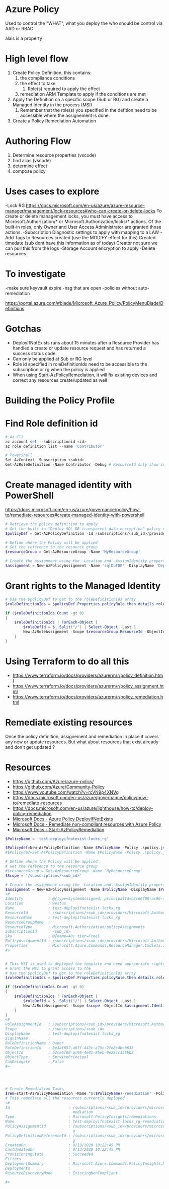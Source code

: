 
# Azure Policy

Used to control the "WHAT", what you deploy
the who should be control via AAD or RBAC

alais is a property

# High level flow
1. Create Policy Definition, this contains:
   1. the compliance conditions
   2. the effect to take
      1. Role(s) required to apply the effect
   3. remediation ARM Template to apply if the conditions are met
2. Apply the Definition on a specific scope (Sub or RG) and create a Managed Identity in the process (MSI)
   1. Remember that the role(s) you specified in the defition need to be accessible where the assignement is done.
3. Create a Policy Remediation Automation

# Authoring Flow
1. Determine resource properties (vscode)
2. find alias (vscode)
3. determine effect
4. compose policy


# Uses cases to explore
-Lock RG
    https://docs.microsoft.com/en-us/azure/azure-resource-manager/management/lock-resources#who-can-create-or-delete-locks
    To create or delete management locks, you must have access to Microsoft.Authorization/* or Microsoft.Authorization/locks/* actions. Of the built-in roles, only Owner and User Access Administrator are granted those actions.
-Subscription Diagnostic settings to apply with mapping to a LAW
-Add Tags to Resources created (use the MODIFY effect for this)
    Created timedate (sub dont have this information as of today)
    Creator not sure we can pull this from the logs
-Storage Account encryption to apply
-Delete resources

# To investigate
-make sure keyvault expire
-nsg that are open
-policies without auto-remediation


https://portal.azure.com/#blade/Microsoft_Azure_Policy/PolicyMenuBlade/Definitions


# Gotchas

* DeployIfNotExists runs about 15 minutes after a Resource Provider has handled a create or update resource request and has returned a success status code.
* Can only be applied at Sub or RG level
* Role id specified in roleDefinitionIds need to be accessible to the subscription or rg when the policy is applied
* When using Start-AzPolicyRemediation, it will fix existing devices and correct any resources create/updated as well


# Building the Policy Profile
# Find Role definition id

```powershell
# Az Cli
az account set --subscriptionid <id>
az role definition list --name 'Contributor'

# PowerShell
Set-AzContext -Subscription <subid>
Get-AzRoleDefinition -Name Contributor -Debug # ResourceId only show in debug
```


# Create managed identity with PowerShell

https://docs.microsoft.com/en-us/azure/governance/policy/how-to/remediate-resources#create-managed-identity-with-powershell

```powershell
# Retrieve the policy definition to apply
# Get the built-in "Deploy SQL DB transparent data encryption" policy definition
$policyDef = Get-AzPolicyDefinition -Id /subscriptions/<sub_id>/providers/Microsoft.Authorization/policyDefinitions/ee3e2c9d-78b4-4f1c-be06-38b90a68b9ab

# Define where the Policy will be applied
# Get the reference to the resource group
$resourceGroup = Get-AzResourceGroup -Name 'MyResourceGroup'

# Create the assignment using the -Location and -AssignIdentity properties
$assignment = New-AzPolicyAssignment -Name 'sqlDbTDE' -DisplayName 'Deploy SQL DB transparent data encryption' -Scope $resourceGroup.ResourceId -PolicyDefinition $policyDef -Location 'westus' -AssignIdentity
```

# Grant rights to the Managed Identity

```powershell
# Use the $policyDef to get to the roleDefinitionIds array
$roleDefinitionIds = $policyDef.Properties.policyRule.then.details.roleDefinitionIds

if ($roleDefinitionIds.Count -gt 0)
{
    $roleDefinitionIds | ForEach-Object {
        $roleDefId = $_.Split("/") | Select-Object -Last 1
        New-AzRoleAssignment -Scope $resourceGroup.ResourceId -ObjectId $assignment.Identity.PrincipalId -RoleDefinitionId $roleDefId
    }
}
```

# Using Terraform to do all this
* https://www.terraform.io/docs/providers/azurerm/r/policy_definition.html
* https://www.terraform.io/docs/providers/azurerm/r/policy_assignment.html
* https://www.terraform.io/docs/providers/azurerm/r/policy_remediation.html



# Remediate existing resources

Once the policy definition, assignement and remediation in place it covers any new or update resources. But what about resources that exist already and don't get updated ?


# Resources

* https://github.com/Azure/azure-policy/
* https://github.com/Azure/Community-Policy
* https://www.youtube.com/watch?v=rcVN9p4XNVg
* https://docs.microsoft.com/en-us/azure/governance/policy/how-to/remediate-resources
* https://docs.microsoft.com/en-us/azure/lighthouse/how-to/deploy-policy-remediation
* [Microsoft Docs - Azure Policy DeployIfNotExists](https://docs.microsoft.com/en-us/azure/governance/policy/concepts/effects#deployifnotexists)
* [Microsoft Docs - Remediate non-compliant resources with Azure Policy](https://docs.microsoft.com/en-us/azure/governance/policy/how-to/remediate-resources#configure-policy-definition)
* [Microsoft Docs - Start-AzPolicyRemediation](https://docs.microsoft.com/en-us/powershell/module/az.policyinsights/start-azpolicyremediation?view=azps-4.6.1#examples)


```powershell
$PolicyName = 'test-deployifnotexist-locks_rg'

$Policydef=New-AzPolicyDefinition -Name $PolicyName -Policy .\policy.json
#$Policydef=Set-AzPolicyDefinition -Name $PolicyName -Policy .\policy.json

# Define where the Policy will be applied
# Get the reference to the resource group
#$resourceGroup = Get-AzResourceGroup -Name 'MyResourceGroup'
$Scope = '/subscriptions/<sub_id>'

# Create the assignment using the -Location and -AssignIdentity properties
$assignment = New-AzPolicyAssignment -Name $PolicyName -DisplayName $PolicyName  -Scope $Scope -PolicyDefinition $policyDef -Location 'westus' -AssignIdentity
<#
Identity           : @{type=SystemAssigned; principalId=b2ce6f00-ac96-4e91-8beb-9e28cc335bb8; tenantId=8d4fe8c3-bb00-4d1e-b62f-3a103ae8d9c4}
Location           : westus
Name               : test-deployifnotexist-locks_rg
ResourceId         : /subscriptions/<sub_id>/providers/Microsoft.Authorization/policyAssignments/test-deployifnotexist-locks_rg
ResourceName       : test-deployifnotexist-locks_rg
ResourceGroupName  :
ResourceType       : Microsoft.Authorization/policyAssignments
SubscriptionId     : <sub_id>
Sku                : @{name=A0; tier=Free}
PolicyAssignmentId : /subscriptions/<sub_id>/providers/Microsoft.Authorization/policyAssignments/test-deployifnotexist-locks_rg
Properties         : Microsoft.Azure.Commands.ResourceManager.Cmdlets.Implementation.Policy.PsPolicyAssignmentProperties
#>


# This MSI is used to deployed the template and need appropriate rights on each
# Grant the MSI to grant access to the
# Use the $policyDef to get to the roleDefinitionIds array
$roleDefinitionIds = $policyDef.Properties.policyRule.then.details.roleDefinitionIds

if ($roleDefinitionIds.Count -gt 0)
{
    $roleDefinitionIds | ForEach-Object {
        $roleDefId = $_.Split("/") | Select-Object -Last 1
        New-AzRoleAssignment -Scope $scope -ObjectId $assignment.Identity.PrincipalId -RoleDefinitionId $roleDefId
    }
}
<#
RoleAssignmentId   : /subscriptions/<sub_id>/providers/Microsoft.Authorization/roleAssignments/0e91642b-7d19-49c5-acc0-e2578218609a
Scope              : /subscriptions/<sub_id>
DisplayName        : test-deployifnotexist-locks_rg
SignInName         :
RoleDefinitionName : Owner
RoleDefinitionId   : 8e3af657-a8ff-443c-a75c-2fe8c4bcb635
ObjectId           : b2ce6f00-ac96-4e91-8beb-9e28cc335bb8
ObjectType         : ServicePrincipal
CanDelegate        : False
#>




# Create Remediation Tasks
$rem=start-AzPolicyRemediation -Name "$($PolicyName)-remediation" -PolicyAssignmentId $assignment.PolicyAssignmentId -PolicyDefinitionReferenceId $assignment.Properties.PolicyDefinitionId
# This remediate all the resources currently deployed
<#
Id                          : /subscriptions/<sub_id>/providers/microsoft.policyinsights/remediations/test-deployifnotexist-locks_rg-re
                              mediation
Type                        : Microsoft.PolicyInsights/remediations
Name                        : test-deployifnotexist-locks_rg-remediation
PolicyAssignmentId          : /subscriptions/<sub_id>/providers/microsoft.authorization/policyassignments/test-deployifnotexist-locks_r
                              g
PolicyDefinitionReferenceId : /subscriptions/<sub_id>/providers/microsoft.authorization/policydefinitions/test-deployifnotexist-locks_r
                              g
CreatedOn                   : 9/13/2020 10:22:45 PM
LastUpdatedOn               : 9/13/2020 10:22:45 PM
ProvisioningState           : Succeeded
Filters                     :
DeploymentSummary           : Microsoft.Azure.Commands.PolicyInsights.Models.Remediation.PSRemediationDeploymentSummary
Deployments                 :
ResourceDiscoveryMode       : ExistingNonCompliant

#>


```




